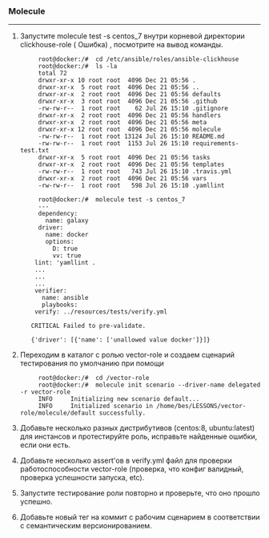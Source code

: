 ### Molecule
----

1) Запустите molecule test -s centos_7 внутри корневой директории clickhouse-role ( Ошибка) , посмотрите на вывод команды.

            root@docker:/#  cd /etc/ansible/roles/ansible-clickhouse
            root@docker:/#  ls -la
            total 72
            drwxr-xr-x 10 root root  4096 Dec 21 05:56 .
            drwxr-xr-x  5 root root  4096 Dec 21 05:56 ..
            drwxr-xr-x  2 root root  4096 Dec 21 05:56 defaults
            drwxr-xr-x  3 root root  4096 Dec 21 05:56 .github
            -rw-rw-r--  1 root root    62 Jul 26 15:10 .gitignore
            drwxr-xr-x  2 root root  4096 Dec 21 05:56 handlers
            drwxr-xr-x  2 root root  4096 Dec 21 05:56 meta
            drwxr-xr-x 12 root root  4096 Dec 21 05:56 molecule
            -rw-rw-r--  1 root root 13124 Jul 26 15:10 README.md
            -rw-rw-r--  1 root root  1153 Jul 26 15:10 requirements-test.txt
            drwxr-xr-x  5 root root  4096 Dec 21 05:56 tasks
            drwxr-xr-x  2 root root  4096 Dec 21 05:56 templates
            -rw-rw-r--  1 root root   743 Jul 26 15:10 .travis.yml
            drwxr-xr-x  2 root root  4096 Dec 21 05:56 vars
            -rw-rw-r--  1 root root   598 Jul 26 15:10 .yamllint

            root@docker:/#  molecule test -s centos_7
            ---
            dependency:
              name: galaxy
            driver:
              name: docker
              options:
                D: true
                vv: true
           lint: 'yamllint .
           ...
           ...
           ...
           verifier:
             name: ansible
             playbooks:
           verify: ../resources/tests/verify.yml
   
          CRITICAL Failed to pre-validate.
   
          {'driver': [{'name': ['unallowed value docker']}]}


2) Переходим  в каталог с ролью vector-role и создаем сценарий тестирования по умолчанию при помощи

            root@docker:/#  cd /vector-role
            root@docker:/#  molecule init scenario --driver-name delegated -r vector-role
            INFO     Initializing new scenario default...
            INFO     Initialized scenario in /home/bes/LESSONS/vector-role/molecule/default successfully.

4) Добавьте несколько разных дистрибутивов (centos:8, ubuntu:latest) для инстансов и протестируйте роль, исправьте найденные ошибки, если они есть.
5) Добавьте несколько assert'ов в verify.yml файл для проверки работоспособности vector-role
   (проверка, что конфиг валидный, проверка успешности запуска, etc).
6) Запустите тестирование роли повторно и проверьте, что оно прошло успешно.
7) Добавьте новый тег на коммит с рабочим сценарием в соответствии с семантическим версионированием.

